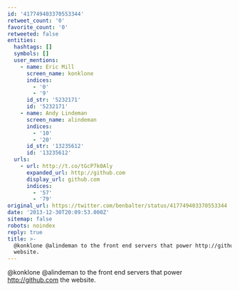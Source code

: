 ```yaml
---
id: '417749403370553344'
retweet_count: '0'
favorite_count: '0'
retweeted: false
entities:
  hashtags: []
  symbols: []
  user_mentions:
    - name: Eric Mill
      screen_name: konklone
      indices:
        - '0'
        - '9'
      id_str: '5232171'
      id: '5232171'
    - name: Andy Lindeman
      screen_name: alindeman
      indices:
        - '10'
        - '20'
      id_str: '13235612'
      id: '13235612'
  urls:
    - url: http://t.co/tGcP7k0Aly
      expanded_url: http://github.com
      display_url: github.com
      indices:
        - '57'
        - '79'
original_url: https://twitter.com/benbalter/status/417749403370553344
date: '2013-12-30T20:09:53.000Z'
sitemap: false
robots: noindex
reply: true
title: >-
  @konklone @alindeman to the front end servers that power http://github.com the
  website.
---
```


@konklone @alindeman to the front end servers that power http://github.com the website.